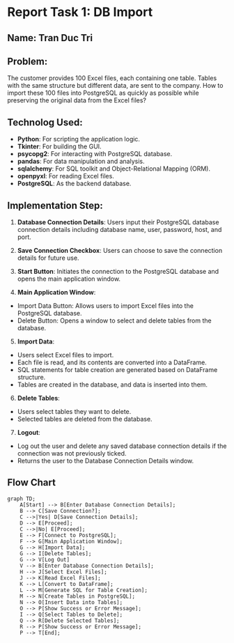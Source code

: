 # Report Task 1: DB Import
## Name: Tran Duc Tri
## Problem:
The customer provides 100 Excel files, each containing one table. Tables with the same structure but different data, are sent to the company.
How to import these 100 files into PostgreSQL as quickly as possible while preserving the original data from the Excel files? 

## Technolog Used:
* **Python**: For scripting the application logic.
* **Tkinter**: For building the GUI.
* **psycopg2**: For interacting with PostgreSQL database.
* **pandas**: For data manipulation and analysis.
* **sqlalchemy**: For SQL toolkit and Object-Relational Mapping (ORM).
* **openpyxl**: For reading Excel files.
* **PostgreSQL**: As the backend database. 
  
## Implementation Step:
1. **Database Connection Details**: Users input their PostgreSQL database connection details including database name, user, password, host, and port.
   
2. **Save Connection Checkbox**: Users can choose to save the connection details for future use.
   
3. **Start Button**: Initiates the connection to the PostgreSQL database and opens the main application window.
   
4. **Main Application Window**:
* Import Data Button: Allows users to import Excel files into the PostgreSQL database.
* Delete Button: Opens a window to select and delete tables from the database. 
   
5. **Import Data**:
* Users select Excel files to import.
* Each file is read, and its contents are converted into a DataFrame.
* SQL statements for table creation are generated based on DataFrame structure.
* Tables are created in the database, and data is inserted into them.

6. **Delete Tables**:
* Users select tables they want to delete.
* Selected tables are deleted from the database.

7. **Logout**:
* Log out the user and delete any saved database connection details if the connection was not previously ticked.
* Returns the user to the Database Connection Details window.
  
## Flow Chart
```mermaid
graph TD;
    A[Start] --> B[Enter Database Connection Details];
    B --> C[Save Connection?];
    C -->|Yes| D[Save Connection Details];
    D --> E[Proceed];
    C -->|No| E[Proceed];
    E --> F[Connect to PostgreSQL];
    F --> G[Main Application Window];
    G --> H[Import Data];
    G --> I[Delete Tables];
    G --> V[Log Out]
    V --> B[Enter Database Connection Details];
    H --> J[Select Excel Files];
    J --> K[Read Excel Files];
    K --> L[Convert to DataFrame];
    L --> M[Generate SQL for Table Creation];
    M --> N[Create Tables in PostgreSQL];
    N --> O[Insert Data into Tables];
    O --> P[Show Success or Error Message];
    I --> Q[Select Tables to Delete];
    Q --> R[Delete Selected Tables];
    R --> P[Show Success or Error Message];
    P --> T[End];
    

  


